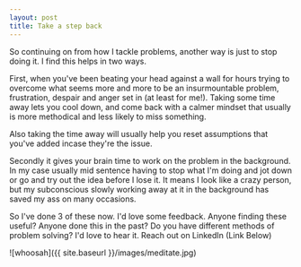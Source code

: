 ```yaml
---
layout: post
title: Take a step back
---
```


So continuing on from how I tackle problems, another way is just to stop doing it.
I find this helps in two ways.

First, when you've been beating your head against a wall for hours trying to overcome what seems more and more to be an insurmountable problem, frustration, despair and anger set in (at least for me!).  Taking some time away lets you cool down, and come back with a calmer mindset that usually is more methodical and less likely to miss something.

Also taking the time away will usually help you reset assumptions that you've added incase they're the issue.

Secondly it gives your brain time to work on the problem in the background. In my case usually mid sentence having to stop what I'm doing and jot down or go and try out the idea before I lose it. It means I look like a crazy person, but my subconscious slowly working away at it in the background has saved my ass on many occasions.

So I've done 3 of these now. I'd love some feedback. Anyone finding these useful? Anyone done this in the past? Do you have different methods of problem solving? I'd love to hear it.  Reach out on LinkedIn (Link Below)

![whoosah]({{ site.baseurl }}/images/meditate.jpg)